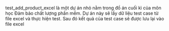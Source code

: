 test_add_product_excel là một dự án nhỏ nằm trong đồ án cuối kì của môn học Đảm bảo chất lượng phần mềm. Dự án này sẽ lấy dữ liệu test case từ file excel và thực hiện test. Sau đó kết quả của test case sẽ được lưu lại vào file excel
